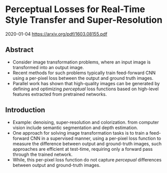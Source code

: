 # Perceptual Losses for Real-Time Style Transfer and Super-Resolution

2020-01-04
https://arxiv.org/pdf/1603.08155.pdf

## Abstract
  * Consider image transformation problems, where an input image is transformed into an output image.
  * Recent methods for such problems typically train feed-forward CNN using a per-pixel loss between the output and ground truth images.
  * Parallel work has shown that high-quality images can be generated by defining and optimizing *perceptual* loss functions based on high-level features extracted from pretrained networks.
  
## Introduction
  * Example: denoising, super-resolution and colorization. from computer vision include semantic segmentation and depth estimation.
  * One approach for solving image transformation tasks is to train a feed-forward CNN in a supervised manner, using a per-pixel loss function to measure the difference between output and ground-truth images, such approaches are efficient at test-time, requiring only a forward pass through the trained network.
  * While, this per-pixel loss function do not capture *percepual* differences between output and ground-truth images.
